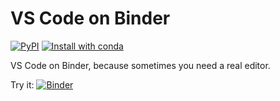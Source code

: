 # VS Code on Binder

[![PyPI](https://img.shields.io/pypi/v/jupyter-vscode-proxy)](https://pypi.org/project/jupyter-vscode-proxy/)
[![Install with conda](https://anaconda.org/conda-forge/jupyter-vscode-proxy/badges/installer/conda.svg)](https://github.com/conda-forge/jupyter-vscode-proxy-feedstock)

VS Code on Binder, because sometimes you need a real editor.

Try it: [![Binder](https://mybinder.org/badge_logo.svg)](https://mybinder.org/v2/gh/betatim/vscode-binder/master?urlpath=lab)
